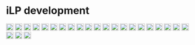 # iLP development

<img src="https://devicons.github.io/devicon/devicon.git/icons/android/android-plain.svg" alt="android" width="20" height="20"> <img src="https://devicons.github.io/devicon/devicon.git/icons/bootstrap/bootstrap-plain.svg" alt="bootstrap" width="20" height="20"> <img src="https://devicons.github.io/devicon/devicon.git/icons/chrome/chrome-plain.svg" alt="chrome" width="20" height="20"> <img src="https://devicons.github.io/devicon/devicon.git/icons/css3/css3-plain.svg" alt="css3" width="20" height="20"/> <img src="https://devicons.github.io/devicon/devicon.git/icons/devicon/devicon-original.svg" alt="devicon" width="20" height="20"> <img src="https://devicons.github.io/devicon/devicon.git/icons/drupal/drupal-plain.svg" alt="drupal" width="20" heoght="20"> <img src="https://devicons.github.io/devicon/devicon.git/icons/gimp/gimp-plain.svg" alt="gimp" width="20" height="20"> <img src="https://devicons.github.io/devicon/devicon.git/icons/github/github-original.svg" alt="github" width="20" heoght="20"> <img src="https://devicons.github.io/devicon/devicon.git/icons/google/google-plain.svg" alt="google" width="20" heoght="20"> <img src="https://devicons.github.io/devicon/devicon.git/icons/html5/html5-plain.svg" alt="html5" width="20" height="20"/> <img src="https://devicons.github.io/devicon/devicon.git/icons/inkscape/inkscape-plain.svg" alt="inkscape" width="20" height="20"> <img src="https://devicons.github.io/devicon/devicon.git/icons/less/less-plain-wordmark.svg" alt="less" width="20" height="20"> <img src="https://devicons.github.io/devicon/devicon.git/icons/linux/linux-plain.svg" alt="linux" width="20" height="20"> <img src="https://devicons.github.io/devicon/devicon.git/icons/mysql/mysql-plain.svg" alt="mysql" width="20" height="20"> <img src="https://devicons.github.io/devicon/devicon.git/icons/npm/npm-original-wordmark.svg" alt="npm" width="20" height="20"> <img src="https://devicons.github.io/devicon/devicon.git/icons/photoshop/photoshop-plain.svg" alt="photoshop" width="20" height="20"> <img src="https://devicons.github.io/devicon/devicon.git/icons/php/php-plain.svg" alt="php" width="20" height="20"/> <img src="https://devicons.github.io/devicon/devicon.git/icons/sass/sass-original.svg" alt="sass" width="20" height="20"/> <img src="https://devicons.github.io/devicon/devicon.git/icons/slack/slack-plain.svg" alt="slack" width="20" height="20"> <img src="https://devicons.github.io/devicon/devicon.git/icons/trello/trello-plain.svg" alt="trello" width="20" height="20"> <img src="https://devicons.github.io/devicon/devicon.git/icons/ubuntu/ubuntu-plain.svg" alt="unbuntu" width="20" height="20"> <img src="https://devicons.github.io/devicon/devicon.git/icons/visualstudio/visualstudio-plain.svg" alt="vsc" width="20" height="20"> <img src="https://devicons.github.io/devicon/devicon.git/icons/windows8/windows8-original.svg" alt="windows" width="20" height="20"> <img src="https://devicons.github.io/devicon/devicon.git/icons/wordpress/wordpress-plain.svg" alt="wordpress" width="20" height="20">
